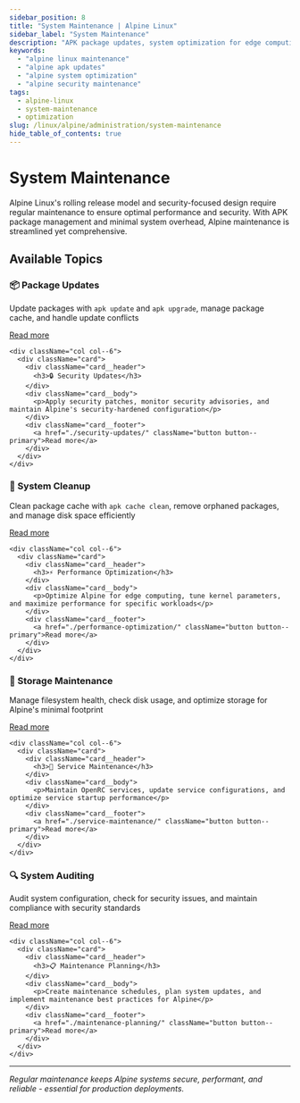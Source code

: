 ```yaml
---
sidebar_position: 8
title: "System Maintenance | Alpine Linux"
sidebar_label: "System Maintenance"
description: "APK package updates, system optimization for edge computing, and maintaining Alpine's security-hardened configuration."
keywords:
  - "alpine linux maintenance"
  - "alpine apk updates"
  - "alpine system optimization"
  - "alpine security maintenance"
tags:
  - alpine-linux
  - system-maintenance
  - optimization
slug: /linux/alpine/administration/system-maintenance
hide_table_of_contents: true
---
```


# System Maintenance

Alpine Linux's rolling release model and security-focused design require regular maintenance to ensure optimal performance and security. With APK package management and minimal system overhead, Alpine maintenance is streamlined yet comprehensive.

## Available Topics

<div className="container">
  <div className="row">
    <div className="col col--6">
      <div className="card">
        <div className="card__header">
          <h3>📦 Package Updates</h3>
        </div>
        <div className="card__body">
          <p>Update packages with <code>apk update</code> and <code>apk upgrade</code>, manage package cache, and handle update conflicts</p>
        </div>
        <div className="card__footer">
          <a href="./package-updates/" className="button button--primary">Read more</a>
        </div>
      </div>
    </div>
    
    <div className="col col--6">
      <div className="card">
        <div className="card__header">
          <h3>🔒 Security Updates</h3>
        </div>
        <div className="card__body">
          <p>Apply security patches, monitor security advisories, and maintain Alpine's security-hardened configuration</p>
        </div>
        <div className="card__footer">
          <a href="./security-updates/" className="button button--primary">Read more</a>
        </div>
      </div>
    </div>
  </div>

  <div className="row">
    <div className="col col--6">
      <div className="card">
        <div className="card__header">
          <h3>🧹 System Cleanup</h3>
        </div>
        <div className="card__body">
          <p>Clean package cache with <code>apk cache clean</code>, remove orphaned packages, and manage disk space efficiently</p>
        </div>
        <div className="card__footer">
          <a href="./system-cleanup/" className="button button--primary">Read more</a>
        </div>
      </div>
    </div>
    
    <div className="col col--6">
      <div className="card">
        <div className="card__header">
          <h3>⚡ Performance Optimization</h3>
        </div>
        <div className="card__body">
          <p>Optimize Alpine for edge computing, tune kernel parameters, and maximize performance for specific workloads</p>
        </div>
        <div className="card__footer">
          <a href="./performance-optimization/" className="button button--primary">Read more</a>
        </div>
      </div>
    </div>
  </div>

  <div className="row">
    <div className="col col--6">
      <div className="card">
        <div className="card__header">
          <h3>💾 Storage Maintenance</h3>
        </div>
        <div className="card__body">
          <p>Manage filesystem health, check disk usage, and optimize storage for Alpine's minimal footprint</p>
        </div>
        <div className="card__footer">
          <a href="./storage-maintenance/" className="button button--primary">Read more</a>
        </div>
      </div>
    </div>
    
    <div className="col col--6">
      <div className="card">
        <div className="card__header">
          <h3>🔄 Service Maintenance</h3>
        </div>
        <div className="card__body">
          <p>Maintain OpenRC services, update service configurations, and optimize service startup performance</p>
        </div>
        <div className="card__footer">
          <a href="./service-maintenance/" className="button button--primary">Read more</a>
        </div>
      </div>
    </div>
  </div>

  <div className="row">
    <div className="col col--6">
      <div className="card">
        <div className="card__header">
          <h3>🔍 System Auditing</h3>
        </div>
        <div className="card__body">
          <p>Audit system configuration, check for security issues, and maintain compliance with security standards</p>
        </div>
        <div className="card__footer">
          <a href="./system-auditing/" className="button button--primary">Read more</a>
        </div>
      </div>
    </div>
    
    <div className="col col--6">
      <div className="card">
        <div className="card__header">
          <h3>📋 Maintenance Planning</h3>
        </div>
        <div className="card__body">
          <p>Create maintenance schedules, plan system updates, and implement maintenance best practices for Alpine</p>
        </div>
        <div className="card__footer">
          <a href="./maintenance-planning/" className="button button--primary">Read more</a>
        </div>
      </div>
    </div>
  </div>
</div>

---

*Regular maintenance keeps Alpine systems secure, performant, and reliable - essential for production deployments.*
